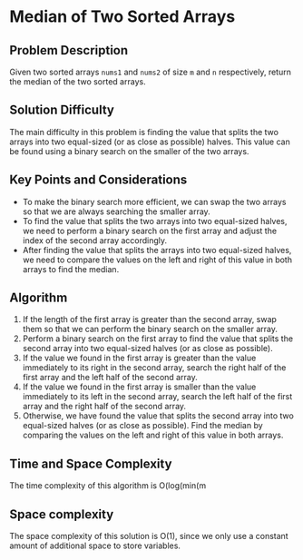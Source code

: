 # Median of Two Sorted Arrays

## Problem Description

Given two sorted arrays `nums1` and `nums2` of size `m` and `n` respectively, return the median of the two sorted arrays.

## Solution Difficulty

The main difficulty in this problem is finding the value that splits the two arrays into two equal-sized (or as close as possible) halves. This value can be found using a binary search on the smaller of the two arrays.

## Key Points and Considerations

* To make the binary search more efficient, we can swap the two arrays so that we are always searching the smaller array.
* To find the value that splits the two arrays into two equal-sized halves, we need to perform a binary search on the first array and adjust the index of the second array accordingly.
* After finding the value that splits the arrays into two equal-sized halves, we need to compare the values on the left and right of this value in both arrays to find the median.

## Algorithm

1. If the length of the first array is greater than the second array, swap them so that we can perform the binary search on the smaller array.
2. Perform a binary search on the first array to find the value that splits the second array into two equal-sized halves (or as close as possible).
3. If the value we found in the first array is greater than the value immediately to its right in the second array, search the right half of the first array and the left half of the second array.
4. If the value we found in the first array is smaller than the value immediately to its left in the second array, search the left half of the first array and the right half of the second array.
5. Otherwise, we have found the value that splits the second array into two equal-sized halves (or as close as possible). Find the median by comparing the values on the left and right of this value in both arrays.

## Time and Space Complexity

The time complexity of this algorithm is O(log(min(m

## Space complexity

The space complexity of this solution is O(1), since we only use a constant amount of additional space to store variables.
